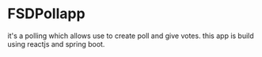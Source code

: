 # FSDPollapp
it's a polling which allows use to create poll and give votes.
this app is build using reactjs and spring boot.

